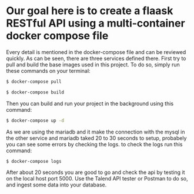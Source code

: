 # Our goal here is to create a flaask RESTful API using a multi-container docker compose file
Every detail is mentioned in the docker-compose file and can be reviewed quickly. As can be seen, there are three services defined there.
First try to pull and build the base images used in this project.
To do so, simply run these commands on your terminal:
```bash
$ docker-compose pull
```
```bash
$ docker-compose build
```
Then you can build and run your project in the background using this command:
```bash
$ docker-compose up -d
```
As we are using the mariadb and it make the connection with the mysql in the other service and mariadb taked 20 to 30 seconds to setup, probabely you can see some errors by checking the logs.
to check the logs run this command:
```bash
$ docker-compose logs
```
After about 20 seconds you are good to go and check the api by testing it on the local host port 5000.
Use the Talend API tester or Postman to do so, and ingest some data into your database.



